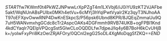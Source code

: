 $START$fw7KWmf0t4PkWZJNPwwLrXpPZgT4m1LXVbj6/iJ0iYU9zKT2VJAFbe5akf/WqNUnABsPUIbx0MKh4etVu+6cMYj3hYqlPwtVyaIr2Kz3qyT3NJhoAAT97oEFXpvOwwRNP4DwKnESkpcS/P56psk6Ubnd8KPR/8JQEqZmmaUu9Q7uH5WANvmxhgGCdc8cTr2AspcOAKs4DGFmmh9RVB74UKB+ogFPBl1Knd4kdCYaqIr7QEIpVPQcgSst5GlwCLoOQDDLfw7djpeJ/Iq4y6B7BoH6kCvUHjBk+/yoIwFxyPri8KzOerZRjAFOry/0QCnl2egG25oDL4XgMoDqgSfZKQ==$END$